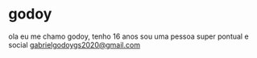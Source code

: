 # godoy
ola eu me chamo godoy, tenho 16 anos
sou uma pessoa super pontual e social 
gabrielgodoygs2020@gmail.com
